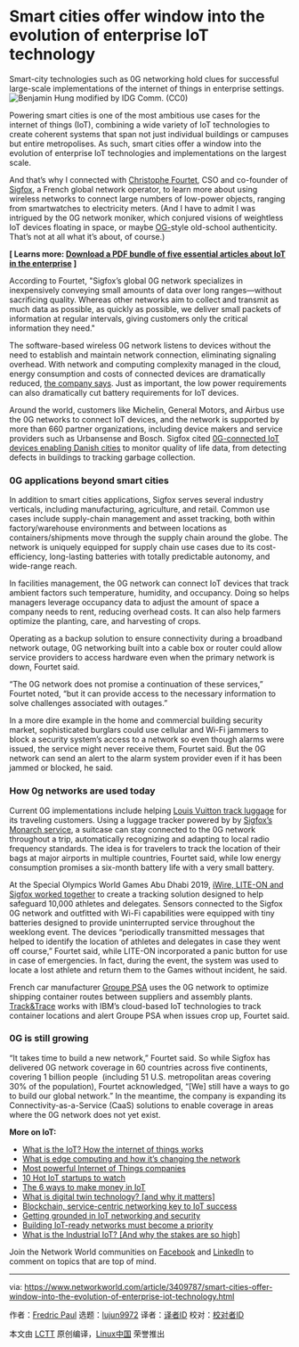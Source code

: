 [#]: collector: (lujun9972)
[#]: translator: ( )
[#]: reviewer: ( )
[#]: publisher: ( )
[#]: url: ( )
[#]: subject: (Smart cities offer window into the evolution of enterprise IoT technology)
[#]: via: (https://www.networkworld.com/article/3409787/smart-cities-offer-window-into-the-evolution-of-enterprise-iot-technology.html)
[#]: author: (Fredric Paul https://www.networkworld.com/author/Fredric-Paul/)

Smart cities offer window into the evolution of enterprise IoT technology
======
Smart-city technologies such as 0G networking hold clues for successful large-scale implementations of the internet of things in enterprise settings.
![Benjamin Hung modified by IDG Comm. \(CC0\)][1]

Powering smart cities is one of the most ambitious use cases for the internet of things (IoT), combining a wide variety of IoT technologies to create coherent systems that span not just individual buildings or campuses but entire metropolises. As such, smart cities offer a window into the evolution of enterprise IoT technologies and implementations on the largest scale.

And that’s why I connected with [Christophe Fourtet][2], CSO and co-founder of [Sigfox][3], a French global network operator, to learn more about using wireless networks to connect large numbers of low-power objects, ranging from smartwatches to electricity meters. (And I have to admit I was intrigued by the 0G network moniker, which conjured visions of weightless IoT devices floating in space, or maybe [OG-][4]style old-school authenticity. That’s not at all what it’s about, of course.)

**[ Learns more: [Download a PDF bundle of five essential articles about IoT in the enterprise][5] ]**

According to Fourtet, "Sigfox’s global 0G network specializes in inexpensively conveying small amounts of data over long ranges—without sacrificing quality. Whereas other networks aim to collect and transmit as much data as possible, as quickly as possible, we deliver small packets of information at regular intervals, giving customers only the critical information they need."

The software-based wireless 0G network listens to devices without the need to establish and maintain network connection, eliminating signaling overhead. With network and computing complexity managed in the cloud, energy consumption and costs of connected devices are dramatically reduced, [the company says][6]. Just as important, the low power requirements can also dramatically cut battery requirements for IoT devices.

Around the world, customers like Michelin, General Motors, and Airbus use the 0G networks to connect IoT devices, and the network is supported by more than 660 partner organizations, including device makers and service providers such as Urbansense and Bosch. Sigfox cited [0G-connected IoT devices enabling Danish cities][7] to monitor quality of life data, from detecting defects in buildings to tracking garbage collection.

### 0G applications beyond smart cities

In addition to smart cities applications, Sigfox serves several industry verticals, including manufacturing, agriculture, and retail. Common use cases include supply-chain management and asset tracking, both within factory/warehouse environments and between locations as containers/shipments move through the supply chain around the globe. The network is uniquely equipped for supply chain use cases due to its cost-efficiency, long-lasting batteries with totally predictable autonomy, and wide-range reach.

In facilities management, the 0G network can connect IoT devices that track ambient factors such temperature, humidity, and occupancy. Doing so helps managers leverage occupancy data to adjust the amount of space a company needs to rent, reducing overhead costs. It can also help farmers optimize the planting, care, and harvesting of crops.

Operating as a backup solution to ensure connectivity during a broadband network outage, 0G networking built into a cable box or router could allow service providers to access hardware even when the primary network is down, Fourtet said.

“The 0G network does not promise a continuation of these services,” Fourtet noted, “but it can provide access to the necessary information to solve challenges associated with outages.”

In a more dire example in the home and commercial building security market, sophisticated burglars could use cellular and Wi-Fi jammers to block a security system’s access to a network so even though alarms were issued, the service might never receive them, Fourtet said. But the 0G network can send an alert to the alarm system provider even if it has been jammed or blocked, he said.

### How 0g networks are used today

Current 0G implementations include helping [Louis Vuitton track luggage][8] for its traveling customers. Using a luggage tracker powered by by [Sigfox’s Monarch service][9], a suitcase can stay connected to the 0G network throughout a trip, automatically recognizing and adapting to local radio frequency standards. The idea is for travelers to track the location of their bags at major airports in multiple countries, Fourtet said, while low energy consumption promises a six-month battery life with a very small battery.

At the Special Olympics World Games Abu Dhabi 2019, [iWire, LITE-ON and Sigfox worked together][10] to create a tracking solution designed to help safeguard 10,000 athletes and delegates. Sensors connected to the Sigfox 0G network and outfitted with Wi-Fi capabilities were equipped with tiny batteries designed to provide uninterrupted service throughout the weeklong event. The devices “periodically transmitted messages that helped to identify the location of athletes and delegates in case they went off course,” Fourtet said, while LITE-ON incorporated a panic button for use in case of emergencies. In fact, during the event, the system was used to locate a lost athlete and return them to the Games without incident, he said.

French car manufacturer [Groupe PSA][11] uses the 0G network to optimize shipping container routes between suppliers and assembly plants. [Track&amp;Trace][11] works with IBM’s cloud-based IoT technologies to track container locations and alert Groupe PSA when issues crop up, Fourtet said.

### 0G is still growing

“It takes time to build a new network,” Fourtet said. So while Sigfox has delivered 0G network coverage in 60 countries across five continents, covering 1 billion people  (including 51 U.S. metropolitan areas covering 30% of the population), Fourtet acknowledged, “[We] still have a ways to go to build our global network.” In the meantime, the company is expanding its Connectivity-as-a-Service (CaaS) solutions to enable coverage in areas where the 0G network does not yet exist.

**More on IoT:**

  * [What is the IoT? How the internet of things works][12]
  * [What is edge computing and how it’s changing the network][13]
  * [Most powerful Internet of Things companies][14]
  * [10 Hot IoT startups to watch][15]
  * [The 6 ways to make money in IoT][16]
  * [What is digital twin technology? [and why it matters]][17]
  * [Blockchain, service-centric networking key to IoT success][18]
  * [Getting grounded in IoT networking and security][5]
  * [Building IoT-ready networks must become a priority][19]
  * [What is the Industrial IoT? [And why the stakes are so high]][20]



Join the Network World communities on [Facebook][21] and [LinkedIn][22] to comment on topics that are top of mind.

--------------------------------------------------------------------------------

via: https://www.networkworld.com/article/3409787/smart-cities-offer-window-into-the-evolution-of-enterprise-iot-technology.html

作者：[Fredric Paul][a]
选题：[lujun9972][b]
译者：[译者ID](https://github.com/译者ID)
校对：[校对者ID](https://github.com/校对者ID)

本文由 [LCTT](https://github.com/LCTT/TranslateProject) 原创编译，[Linux中国](https://linux.cn/) 荣誉推出

[a]: https://www.networkworld.com/author/Fredric-Paul/
[b]: https://github.com/lujun9972
[1]: https://images.idgesg.net/images/article/2018/07/tokyo_asia_smart-city_iot_networking_by-benjamin-hung-unsplash-100764249-large.jpg
[2]: https://www.sigfox.com/en/sigfox-story
[3]: https://www.sigfox.com/en
[4]: https://www.dictionary.com/e/slang/og/
[5]: https://www.networkworld.com/article/3269736/internet-of-things/getting-grounded-in-iot-networking-and-security.html
[6]: https://www.sigfox.com/en/sigfox-iot-technology-overview
[7]: https://www.youtube.com/watch?v=WXc722WGjnE&t=1s
[8]: https://www.sigfox.com/en/news/sigfox-and-louis-vuitton-partner-innovative-luggage-tracker
[9]: https://www.sigfox.com/en/solutions/sigfox-services
[10]: https://www.sigfox.com/en/news/case-study-special-olympics-2019
[11]: https://www.sigfox.com/en/news/ibm-revolutionizes-container-tracking-groupe-psa-sigfox
[12]: https://www.networkworld.com/article/3207535/internet-of-things/what-is-the-iot-how-the-internet-of-things-works.html
[13]: https://www.networkworld.com/article/3224893/internet-of-things/what-is-edge-computing-and-how-it-s-changing-the-network.html
[14]: https://www.networkworld.com/article/2287045/internet-of-things/wireless-153629-10-most-powerful-internet-of-things-companies.html
[15]: https://www.networkworld.com/article/3270961/internet-of-things/10-hot-iot-startups-to-watch.html
[16]: https://www.networkworld.com/article/3279346/internet-of-things/the-6-ways-to-make-money-in-iot.html
[17]: https://www.networkworld.com/article/3280225/internet-of-things/what-is-digital-twin-technology-and-why-it-matters.html
[18]: https://www.networkworld.com/article/3276313/internet-of-things/blockchain-service-centric-networking-key-to-iot-success.html
[19]: https://www.networkworld.com/article/3276304/internet-of-things/building-iot-ready-networks-must-become-a-priority.html
[20]: https://www.networkworld.com/article/3243928/internet-of-things/what-is-the-industrial-iot-and-why-the-stakes-are-so-high.html
[21]: https://www.facebook.com/NetworkWorld/
[22]: https://www.linkedin.com/company/network-world
